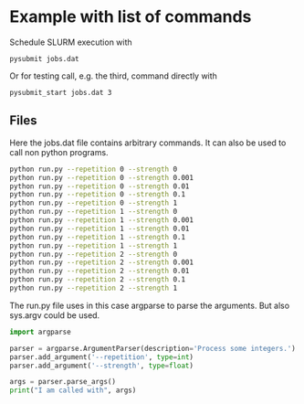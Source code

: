 # Example with list of commands

Schedule SLURM execution with
    
    pysubmit jobs.dat

Or for testing call, e.g. the third, command directly with

    pysubmit_start jobs.dat 3

## Files
Here the jobs.dat file contains arbitrary commands. It can also be used to call
non python programs.

```bash
python run.py --repetition 0 --strength 0
python run.py --repetition 0 --strength 0.001
python run.py --repetition 0 --strength 0.01
python run.py --repetition 0 --strength 0.1
python run.py --repetition 0 --strength 1
python run.py --repetition 1 --strength 0
python run.py --repetition 1 --strength 0.001
python run.py --repetition 1 --strength 0.01
python run.py --repetition 1 --strength 0.1
python run.py --repetition 1 --strength 1
python run.py --repetition 2 --strength 0
python run.py --repetition 2 --strength 0.001
python run.py --repetition 2 --strength 0.01
python run.py --repetition 2 --strength 0.1
python run.py --repetition 2 --strength 1
```

The run.py file uses in this case argparse to parse the arguments. But also sys.argv could be used.

```python
import argparse

parser = argparse.ArgumentParser(description='Process some integers.')
parser.add_argument('--repetition', type=int)
parser.add_argument('--strength', type=float)

args = parser.parse_args()
print("I am called with", args)
```